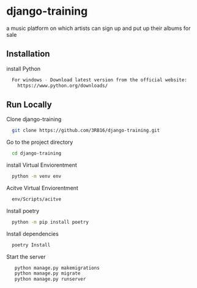 # django-training

a music platform on which artists can sign up and put up their albums for sale



## Installation

install Python 

```bash
  For windows - Download latest version from the official website: 
    https://www.python.org/downloads/
```
    
## Run Locally

Clone django-training

```bash
  git clone https://github.com/3RB16/django-training.git
```

Go to the project directory

```bash
  cd django-training
```
install Virtual Enviorentment

```bash
  python -m venv env
```

Acitve Virtual Enviorentment

```bash
  env/Scripts/acitve
```

Install poetry

```bash
  python -m pip install poetry
```

Install dependencies

```bash
  poetry Install
```

Start the server

```bash
   python manage.py makemigrations
   python manage.py migrate
   python manage.py runserver
```

